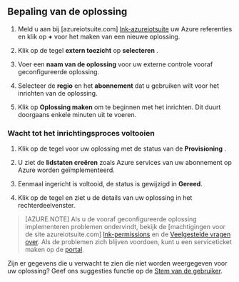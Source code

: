 ## <a name="provision-the-solution"></a>Bepaling van de oplossing

1.  Meld u aan bij [azureiotsuite.com] [ lnk-azureiotsuite] uw Azure referenties en klik op **+** voor het maken van een nieuwe oplossing.

2.  Klik op de tegel **extern toezicht** op **selecteren** .

3.  Voer een **naam van de oplossing** voor uw externe controle vooraf geconfigureerde oplossing.

4.  Selecteer de **regio** en het **abonnement** dat u gebruiken wilt voor het inrichten van de oplossing.

5.  Klik op **Oplossing maken** om te beginnen met het inrichten. Dit duurt doorgaans enkele minuten uit te voeren.

### <a name="wait-for-the-provisioning-process-to-complete"></a>Wacht tot het inrichtingsproces voltooien

1. Klik op de tegel voor uw oplossing met de status van de **Provisioning** .
 
2. U ziet de **lidstaten creëren** zoals Azure services van uw abonnement op Azure worden geïmplementeerd.

3. Eenmaal ingericht is voltooid, de status is gewijzigd in **Gereed**.

4. Klik op de tegel en ziet u de details van uw oplossing in het rechterdeelvenster.

> [AZURE.NOTE] Als u de vooraf geconfigureerde oplossing implementeren problemen ondervindt, bekijk de [machtigingen voor de site azureiotsuite.com] [ lnk-permissions] en de [Veelgestelde vragen over][lnk-faq]. Als de problemen zich blijven voordoen, kunt u een serviceticket maken op de [portal][lnk-portal].

Zijn er gegevens die u verwacht te zien die niet worden weergegeven voor uw oplossing? Geef ons suggesties functie op de [Stem van de gebruiker](https://feedback.azure.com/forums/321918-azure-iot).

[lnk-azureiotsuite]: https://www.azureiotsuite.com
[lnk-permissions]: ../articles/iot-suite/iot-suite-permissions.md
[lnk-portal]: http://portal.azure.com/
[lnk-faq]: ../articles/iot-suite/iot-suite-faq.md